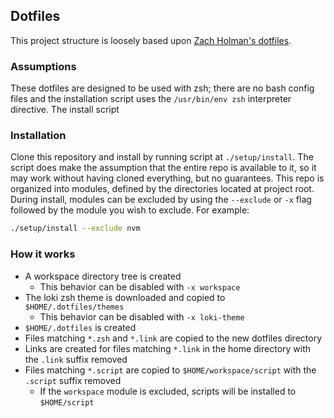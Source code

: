 ## Dotfiles

This project structure is loosely based upon [Zach Holman's dotfiles](https://github.com/holman/dotfiles/).

### Assumptions
These dotfiles are designed to be used with zsh; there are no bash config files and the installation script
uses the `/usr/bin/env zsh` interpreter directive. The install script 

### Installation
Clone this repository and install by running script at `./setup/install`. The script does make the assumption
that the entire repo is available to it, so it may work without having cloned everything, but no guarantees.
This repo is organized into modules, defined by the directories located at project root. During install, modules
can be excluded by using the `--exclude` or `-x` flag followed by the module you wish to exclude.
For example:
```zsh
./setup/install --exclude nvm
```

### How it works
- A workspace directory tree is created
	- This behavior can be disabled with `-x workspace`
- The loki zsh theme is downloaded and copied to `$HOME/.dotfiles/themes`
	- This behavior can be disabled with `-x loki-theme`
- `$HOME/.dotfiles` is created
- Files matching `*.zsh` and `*.link` are copied to the new dotfiles directory
- Links are created for files matching `*.link` in the home directory with the `.link` suffix removed
- Files matching `*.script` are copied to `$HOME/workspace/script` with the `.script` suffix removed
	- If the `workspace` module is excluded, scripts will be installed to `$HOME/script`
